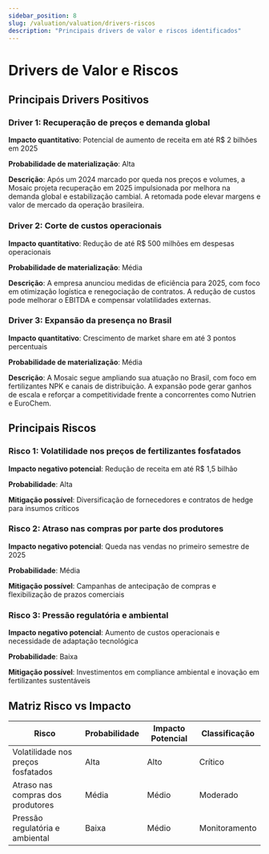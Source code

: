 ```yaml
---
sidebar_position: 8
slug: /valuation/valuation/drivers-riscos
description: "Principais drivers de valor e riscos identificados"
---
```


# Drivers de Valor e Riscos

## Principais Drivers Positivos

### Driver 1: Recuperação de preços e demanda global

**Impacto quantitativo**: Potencial de aumento de receita em até R$ 2 bilhões em 2025

**Probabilidade de materialização**: Alta

**Descrição**: Após um 2024 marcado por queda nos preços e volumes, a Mosaic projeta recuperação em 2025 impulsionada por melhora na demanda global e estabilização cambial. A retomada pode elevar margens e valor de mercado da operação brasileira.

### Driver 2: Corte de custos operacionais

**Impacto quantitativo**: Redução de até R$ 500 milhões em despesas operacionais

**Probabilidade de materialização**: Média

**Descrição**: A empresa anunciou medidas de eficiência para 2025, com foco em otimização logística e renegociação de contratos. A redução de custos pode melhorar o EBITDA e compensar volatilidades externas.

### Driver 3: Expansão da presença no Brasil

**Impacto quantitativo**: Crescimento de market share em até 3 pontos percentuais

**Probabilidade de materialização**: Média

**Descrição**: A Mosaic segue ampliando sua atuação no Brasil, com foco em fertilizantes NPK e canais de distribuição. A expansão pode gerar ganhos de escala e reforçar a competitividade frente a concorrentes como Nutrien e EuroChem.

## Principais Riscos

### Risco 1: Volatilidade nos preços de fertilizantes fosfatados

**Impacto negativo potencial**: Redução de receita em até R$ 1,5 bilhão

**Probabilidade**: Alta

**Mitigação possível**: Diversificação de fornecedores e contratos de hedge para insumos críticos

### Risco 2: Atraso nas compras por parte dos produtores

**Impacto negativo potencial**: Queda nas vendas no primeiro semestre de 2025

**Probabilidade**: Média

**Mitigação possível**: Campanhas de antecipação de compras e flexibilização de prazos comerciais

### Risco 3: Pressão regulatória e ambiental

**Impacto negativo potencial**: Aumento de custos operacionais e necessidade de adaptação tecnológica

**Probabilidade**: Baixa

**Mitigação possível**: Investimentos em compliance ambiental e inovação em fertilizantes sustentáveis

## Matriz Risco vs Impacto

| Risco                                 | Probabilidade | Impacto Potencial | Classificação |
|--------------------------------------|---------------|-------------------|----------------|
| Volatilidade nos preços fosfatados   | Alta          | Alto              | Crítico        |
| Atraso nas compras dos produtores    | Média         | Médio             | Moderado       |
| Pressão regulatória e ambiental      | Baixa         | Médio             | Monitoramento  |
